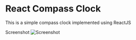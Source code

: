 # React Compass Clock
This is a simple compass clock implemented using ReactJS

Screenshot
![Screenshot](https://media.giphy.com/media/dVzQnxNNGL6poMMYx9/giphy.gif)